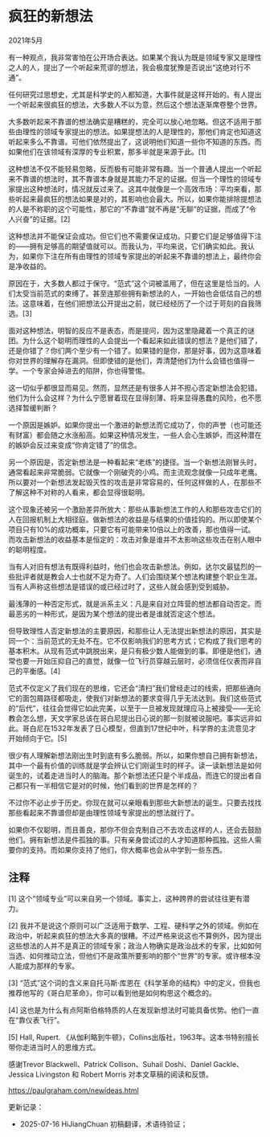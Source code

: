 


# 疯狂的新想法

2021年5月

有一种观点，我非常害怕在公开场合表达。如果某个我认为既是领域专家又是理性之人的人，提出了一个听起来荒谬的想法，我会极度犹豫是否说出“这绝对行不通”。

任何研究过思想史，尤其是科学史的人都知道，大事件就是这样开始的。有人提出一个听起来很疯狂的想法，大多数人不以为意，然后这个想法逐渐席卷整个世界。

大多数听起来不靠谱的想法确实是糟糕的，完全可以放心地忽略。但这不适用于那些由理性的领域专家提出的想法。如果提想法的人是理性的，那他们肯定也知道这听起来多么不靠谱。可他们依然提出了，这说明他们知道一些你不知道的东西。而如果他们在该领域有深厚的专业积累，那多半就是来源于此。[1]

这种想法不仅不能轻易忽略，反而极有可能非常有趣。当一个普通人提出一个听起来不靠谱的想法时，其不靠谱本身就是其能力不足的证据。但当一个理性的领域专家提出这种想法时，情况就反过来了。这其中就像是一个高效市场：平均来看，那些听起来最疯狂的想法如果是对的，其影响也会最大。所以，如果你能排除提想法的人是不称职的这个可能性，那它的“不靠谱”就不再是“无聊”的证据，而成了“令人兴奋”的证据。[2]

这种想法并不能保证会成功。但它们也不需要保证成功。只要它们是足够值得下注的——拥有足够高的期望值就可以。而我认为，平均来说，它们确实如此。我认为，如果你下注在所有由理性的领域专家提出的听起来不靠谱的想法上，最终你会是净收益的。

原因在于，大多数人都过于保守。“范式”这个词被滥用了，但在这里是恰当的。人们太受当前范式的束缚了。甚至连那些拥有新想法的人，一开始也会低估自己的想法。这意味着，在他们把想法公开提出之前，就已经经历了一个过于苛刻的自我筛选。[3]

面对这种想法，明智的反应不是表态，而是提问，因为这里隐藏着一个真正的谜团。为什么这个聪明而理性的人会提出一个看起来如此错误的想法？是他们错了，还是你错了？你们两个至少有一个错了。如果错的是你，那是好事，因为这意味着你对世界的理解存在漏洞。但即使错的是他们，弄清楚他们为什么会错也值得一学。一个专家会掉进去的陷阱，你也得警惕。

这一切似乎都很显而易见。然而，显然还是有很多人并不担心否定新想法会犯错。他们为什么会这样？为什么宁愿冒着现在显得刻薄、将来显得愚蠢的风险，也不愿选择暂缓判断？

一个原因是嫉妒。如果你提出一个激进的新想法而它成功了，你的声誉（也可能还有财富）都会随之水涨船高。如果这种情况发生，一些人会心生嫉妒，而这种潜在的嫉妒会反过来变成“你肯定错了”的信念。

另一个原因是，否定新想法是一种看起来“老练”的捷径。当一个新想法刚冒头时，通常看起来非常脆弱。它就像一个刚破壳的小鸡。而主流观念就像一只成年老鹰。所以要对一个新想法发起毁灭性的攻击是非常容易的，任何这样做的人，在那些不了解这种不对称的人看来，都会显得很聪明。

这个现象还被另一个激励差异所放大：那些从事新想法工作的人和那些攻击它们的人在回报机制上大相径庭。做新想法的收益是与结果的价值挂钩的。所以即使某个项目只有10%的成功概率，只要它有可能带来10倍以上的改善，那也值得一试。而攻击新想法的收益基本是恒定的：攻击对象是谁并不太影响这些攻击在别人眼中的聪明程度。

当有人对旧有想法有既得利益时，他们也会攻击新想法。例如，达尔文最猛烈的一些批评者就是教会人士也就不足为奇了。人们会围绕某个想法构建整个职业生涯。当有人声称这些想法是错误的或已经过时了，这些人就会感到受到威胁。

最浅薄的一种否定形式，就是派系主义：凡是来自对立阵营的想法都自动否定。而最恶劣的一种形式，是因为某个想法的提出者是谁就否定这个想法。

但导致理性人否定新想法的主要原因，和那些让人无法提出新想法的原因，其实是同一个：当前范式的无处不在。它不仅影响我们的思考方式；它构成了我们思考的基本积木。从现有范式中跳脱出来，是只有极少数人能做到的事。即便是他们，通常也要一开始压抑自己的直觉，就像一位飞行员穿越云层时，必须信任仪表而非自己的平衡感。[4]

范式不仅定义了我们现在的思维，它还会“清扫”我们曾经走过的线索，把那些通向它的面包屑路径都吸走，使我们对新想法的要求变得几乎无法达到。我们这些范式的“后代”，往往会觉得它如此完美，以至于一旦被发现就理应马上被接受——无论教会怎么想，天文学家总该在哥白尼提出日心说的那一刻就被说服吧。事实远非如此。哥白尼在1532年发表了日心模型，但直到17世纪中叶，科学界的主流意见才开始倾向于它。[5]

很少有人理解新想法刚出生时到底有多么脆弱。所以，如果你想自己拥有新想法，其中一个最有价值的训练就是学会辨认它们刚诞生时的样子。读一读新想法是如何诞生的，试着走进当时人的脑海。那个新想法还只是个半成品，而连它的提出者自己都只有一半相信它是对的时候，他们看到的世界是怎样的？

不过你不必止步于历史。你现在就可以亲眼看到那些大新想法的诞生。只要去找找那些看起来不靠谱但却是由理性领域专家提出的想法就行了。

如果你不仅聪明，而且善良，那你不但会克制自己不去攻击这样的人，还会去鼓励他们。拥有新想法是件孤独的事。只有亲身尝试过的人才知道那种孤独。这些人需要你的支持。而如果你支持了他们，你大概率也会从中学到一些东西。

## 注释

[1] 这个“领域专业”可以来自另一个领域。事实上，这种跨界的尝试往往更有潜力。

[2] 我并不是说这个原则可以广泛适用于数学、工程、硬科学之外的领域。例如在政治中，听起来疯狂的想法大多真的很糟。不过严格来说这也不算例外，因为提出这些想法的人并不是真正的领域专家；政治人物确实是政治战术的专家，比如如何当选、如何推动立法，但他们不是政策所要影响的那个“世界”的专家。或许根本没人能成为那样的专家。

[3] “范式”这个词的含义来自托马斯·库恩在《科学革命的结构》中的定义，但我也推荐他写的《哥白尼革命》，你可以看到他是如何构思这个概念的。

[4] 这也是为什么有点阿斯伯格特质的人在发现新想法时可能具备优势。他们一直在“靠仪表飞行”。

[5] Hall, Rupert. 《从伽利略到牛顿》，Collins出版社，1963年。这本书特别擅长带你走进当时人的思维方式。

感谢Trevor Blackwell、Patrick Collison、Suhail Doshi、Daniel Gackle、Jessica Livingston 和 Robert Morris 对本文草稿的阅读和反馈。

https://paulgraham.com/newideas.html



更新记录：
- 2025-07-16 HiJiangChuan 初稿翻译，术语待验证；

